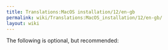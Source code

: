 ```yaml
---
title: Translations:MacOS installation/12/en-gb
permalink: wiki/Translations:MacOS_installation/12/en-gb/
layout: wiki
---
```


The following is optional, but recommended:
